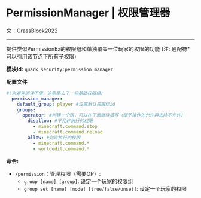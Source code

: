 # PermissionManager | 权限管理器
文：GrassBlock2022

-----

提供类似PermissionEx的权限组和单独覆盖一位玩家的权限的功能
(注: 通配符*可以引用该节点下所有子权限)

**模块id:** `quark_security:permission_manager`

**配置文件**
```yaml
#(为避免阅读不便，这里略去了一些基础权限组)
  permission_manager:
    default_group: player #设置默认权限组id
    groups:
      operator: #创建一个组，可以在下面继续填写（赋予操作先允许再去除不允许）
        disallow: #不允许执行的权限
          - minecraft.command.stop
          - minecraft.command.reload
        allow: #允许执行的权限
          - minecraft.command.*
          - worldedit.command.*
```

**命令:**

- `/permission`：管理权限（需要OP）:
  - `group [name] [group]`: 设定一个玩家的权限组
  - `group set [name] [node] [true/false/unset]`: 设定一个玩家的权限
